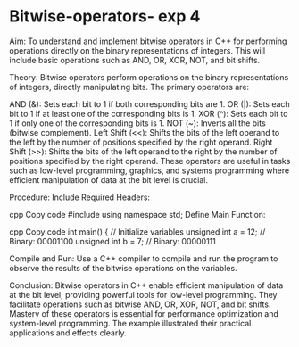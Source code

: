 # Bitwise-operators- exp 4

Aim:
To understand and implement bitwise operators in C++ for performing operations directly on the binary representations of integers. This will include basic operations such as AND, OR, XOR, NOT, and bit shifts.

Theory:
Bitwise operators perform operations on the binary representations of integers, directly manipulating bits. The primary operators are:

AND (&): Sets each bit to 1 if both corresponding bits are 1.
OR (|): Sets each bit to 1 if at least one of the corresponding bits is 1.
XOR (^): Sets each bit to 1 if only one of the corresponding bits is 1.
NOT (~): Inverts all the bits (bitwise complement).
Left Shift (<<): Shifts the bits of the left operand to the left by the number of positions specified by the right operand.
Right Shift (>>): Shifts the bits of the left operand to the right by the number of positions specified by the right operand.
These operators are useful in tasks such as low-level programming, graphics, and systems programming where efficient manipulation of data at the bit level is crucial.

Procedure:
Include Required Headers:

cpp
Copy code
#include <iostream>
using namespace std;
Define Main Function:

cpp
Copy code
int main() {
    // Initialize variables
    unsigned int a = 12; // Binary: 00001100
    unsigned int b = 7;  // Binary: 00000111


Compile and Run:
Use a C++ compiler to compile and run the program to observe the results of the bitwise operations on the variables.

Conclusion:
Bitwise operators in C++ enable efficient manipulation of data at the bit level, providing powerful tools for low-level programming. They facilitate operations such as bitwise AND, OR, XOR, NOT, and bit shifts. Mastery of these operators is essential for performance optimization and system-level programming. The example illustrated their practical applications and effects clearly.
